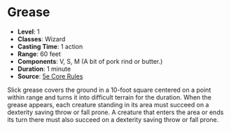 # Grease

- **Level**: 1
- **Classes**: Wizard
- **Casting Time**: 1 action
- **Range**: 60 feet
- **Components**: V, S, M (A bit of pork rind or butter.)
- **Duration**: 1 minute
- **Source**: [5e Core Rules](http://dnd.wizards.com/articles/features/systems-reference-document-srd)

Slick grease covers the ground in a 10-foot square centered on a point within range and turns it into difficult terrain for the duration. When the grease appears, each creature standing in its area must succeed on a dexterity saving throw or fall prone. A creature that enters the area or ends its turn there must also succeed on a dexterity saving throw or fall prone.

